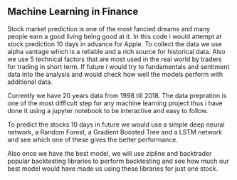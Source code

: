 ## Machine Learning in Finance
Stock market prediction is one of the most fancied dreams and many people earn a good living being good at it.
In this code i would attempt at stock prediction 10 days in advance for Apple.
To collect the data we use alpha vantage which is a reliable and a rich source for historical data.
Also we use 5 technical factors that are most used in the real world by traders for trading in short term.
If future i would try to fundamentals and sentiment data into the analysis and would check how well the models perform with additional data.

Currently we have 20 years data from 1998 till 2018.
The data prepration is one of the most difficult step for any machine learning project thus i have done it using a jupyter notebook to be interactive and easy to follow.


To predict the stocks 10 days in future we would use a simple deep neural network, a Random Forest, a Gradient Boosted Tree and a LSTM network and see which one of these gives the better performance.

Also once we have the best model, we will use zipline and backtrader popular backtesting libraries to perform backtesting and see how much our best model would have made us using these libraries for just one stock.


